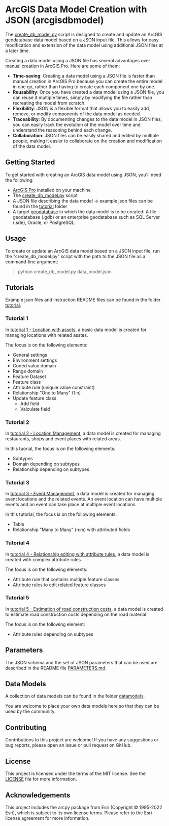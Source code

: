 # ArcGIS Data Model Creation with JSON (arcgisdbmodel)
The [create_db_model.py](create_db_model.py) script is designed to create and update an ArcGIS geodatabase data model based on a JSON input file. This allows for easy modification and extension of the data model using additional JSON files at a later time.

Creating a data model using a JSON file has several advantages over manual creation in ArcGIS Pro. Here are some of them:
- **Time-saving**: Creating a data model using a JSON file is faster than manual creation in ArcGIS Pro because you can create the entire model in one go, rather than having to create each component one by one.
- **Reusability**: Once you have created a data model using a JSON file, you can reuse it multiple times, simply by modifying the file rather than recreating the model from scratch.
- **Flexibility**: JSON is a flexible format that allows you to easily add, remove, or modify components of the data model as needed.
- **Traceability**: By documenting changes to the data model in JSON files, you can easily track the evolution of the model over time and understand the reasoning behind each change.
- **Collaboration**: JSON files can be easily shared and edited by multiple people, making it easier to collaborate on the creation and modification of the data model.

## Getting Started
To get started with creating an ArcGIS data model using JSON, you'll need the following:
- [ArcGIS Pro](https://pro.arcgis.com/de/pro-app/latest/get-started/download-arcgis-pro.htm) installed on your machine
- The [create_db_model.py](create_db_model.py) script
- A JSON file describing the data model → example json files can be found in the [tutorial](tutorial) folder
- A target [geodatabase](https://pro.arcgis.com/en/pro-app/latest/help/data/geodatabases/overview/an-overview-of-creating-geodatabases.htm) in which the data model is to be created: A file geodatabase (.gdb) or an enterprise geodatabase such as SQL Server (.sde), Oracle, or PostgreSQL.

## Usage
To create or update an ArcGIS data model based on a JSON input file, run the "create_db_model.py" script with the path to the JSON file as a command-line argument:

> python create_db_model.py data_model.json

## Tutorials
Example json files and instruction README files can be found in the folder [tutorial](tutorial).

### Tutorial 1
In  [tutorial 1 - Location with assets](tutorial/tutorial_1/INSTRUCTIONS_TUTORIAL_1.md), a basic data model is created for managing locations with related asstes.

The focus is on the following elements:
- General settings
- Environment settings
- Coded value domain
- Range domain
- Feature Dataset
- Feature class
- Attribute rule (uniquie value constraint)
- Relationship "One to Many" (1:n)
- Update feature class
    - Add field
    - Valculate field

### Tutorial 2
In  [tutorial 2 - Location Management](tutorial/tutorial_2/INSTRUCTIONS_TUTORIAL_2.md), a data model is created for managing restaurants, shops and event places with related areas.

In this tuorial, the focus is on the following elements:
- Subtypes
- Domain depending on subtypes
- Relationship depending on subtypes

### Tutorial 3
In  [tutorial 3 - Event Management](tutorial/tutorial_3/INSTRUCTIONS_TUTORIAL_3.md), a data model is created for managing event locations and the related events. An event location can have multiple events and an event can take place at multiple event locations.

In this tutorial, the focus is on the following elements:
- Table
- Relationship "Many to Many" (n:m) with attributed fields

### Tutorial 4
In  [tutorial 4 - Relationship editing with attribute rules](tutorial/tutorial_4/INSTRUCTIONS_TUTORIAL_4.md), a data model is created with complex attribute rules.

The focus is on the following elements:
- Attribute rule that contains multiple feature classes
- Attribute rules to edit related feature classes

### Tutorial 5
In  [tutorial 5 - Estimation of road construction costs](tutorial/tutorial_5/INSTRUCTIONS_TUTORIAL_5.md), a data model is created to estimate road construction costs depending on the road material.

The focus is on the following element:
- Attribute rules depending on subtypes

## Parameters
The JSON schema and the set of JSON parameters that can be used are described in the README file [PARAMETERS.md](PARAMETERS.md).

## Data Models
A collection of data models can be found in the folder [datamodels](datamodels). 

You are welcome to place your own data models here so that they can be used by the community.

## Contributing
Contributions to this project are welcome! If you have any suggestions or bug reports, please open an issue or pull request on GitHub.

## License
This project is licensed under the terms of the MIT license. See the [LICENSE](LICENSE.txt) file for more information.

## Acknowledgements
This project includes the arcpy package from Esri (Copyright © 1995-2022 Esri), which is subject to its own license terms. Please refer to the Esri license agreement for more information.

